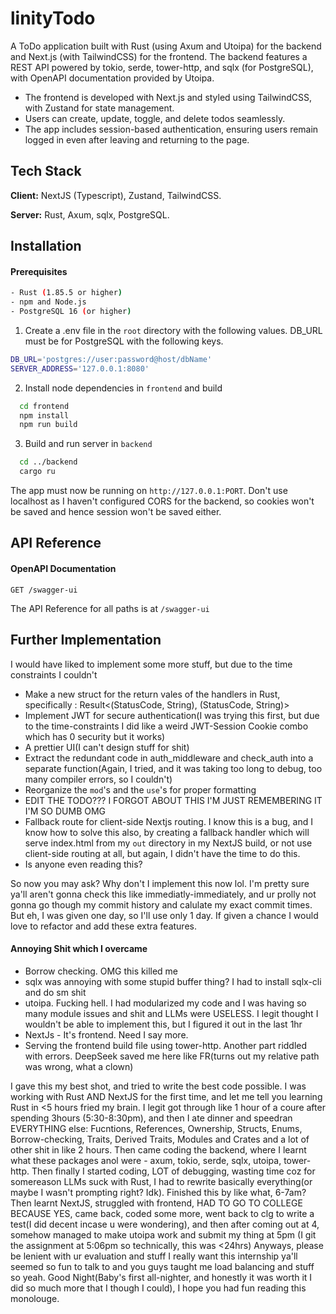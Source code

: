 
# linityTodo

A ToDo application built with Rust (using Axum and Utoipa) for the backend and Next.js (with TailwindCSS) for the frontend. The backend features a REST API powered by tokio, serde, tower-http, and sqlx (for PostgreSQL), with OpenAPI documentation provided by Utoipa.
- The frontend is developed with Next.js and styled using TailwindCSS, with Zustand for state management.
- Users can create, update, toggle, and delete todos seamlessly.
- The app includes session-based authentication, ensuring users remain logged in even after leaving and returning to the page.

## Tech Stack

**Client:** NextJS (Typescript), Zustand, TailwindCSS.

**Server:** Rust, Axum, sqlx, PostgreSQL.

## Installation

#### Prerequisites
```bash
- Rust (1.85.5 or higher)
- npm and Node.js
- PostgreSQL 16 (or higher)
```

1. Create a .env file in the `root` directory with the following values. DB_URL must be for PostgreSQL with the following keys.
```bash
DB_URL='postgres://user:password@host/dbName'
SERVER_ADDRESS='127.0.0.1:8080'
```

2. Install node dependencies in `frontend` and build
```bash
  cd frontend
  npm install
  npm run build
```


3. Build and run server in `backend` 
```bash
  cd ../backend
  cargo ru
```


The app must now be running on `http://127.0.0.1:PORT`. Don't use localhost as I haven't configured CORS for the backend, so cookies won't be saved and hence session won't be saved either.
## API Reference
#### OpenAPI Documentation
```http
GET /swagger-ui
```

The API Reference for all paths is at `/swagger-ui`

## Further Implementation
I would have liked to implement some more stuff, but due to the time constraints I couldn't
- Make a new struct for the return vales of the handlers in Rust, specifically : Result<(StatusCode, String), (StatusCode, String)> 
- Implement JWT for secure authentication(I was trying this first, but due to the time-constraints I did like a weird JWT-Session Cookie combo which has 0 security but it works)
- A prettier UI(I can't design stuff for shit)
- Extract the redundant code in auth_middleware and check_auth into a separate function(Again, I tried, and it was taking too long to debug, too many compiler errors, so I couldn't)
- Reorganize the `mod`'s and the `use`'s for proper formatting
- EDIT THE TODO??? I FORGOT ABOUT THIS I'M JUST REMEMBERING IT I'M SO DUMB OMG
- Fallback route for client-side Nextjs routing. I know this is a bug, and I know how to solve this also, by creating a fallback handler which will serve index.html from my `out` directory in my NextJS build, or not use client-side routing at all, but again, I didn't have the time to do this.
- Is anyone even reading this?

So now you may ask? Why don't I implement this now lol. I'm pretty sure ya'll aren't gonna check this like immediatly-immediately, and ur prolly not gonna go though my commit history and calulate my exact commit times. But eh, I was given one day, so I'll use only 1 day. If given a chance I would love to refactor and add these extra features.

#### Annoying Shit which I overcame
- Borrow checking. OMG this killed me
- sqlx was annoying with some stupid buffer thing? I had to install sqlx-cli and do sm shit
- utoipa. Fucking hell. I had modularized my code and I was having so many module issues and shit and LLMs were USELESS. I legit thought I wouldn't be able to implement this, but I figured it out in the last 1hr
- NextJs - It's frontend. Need I say more.
- Serving the frontend build file using tower-http. Another part riddled with errors. DeepSeek saved me here like FR(turns out my relative path was wrong, what a clown)

I gave this my best shot, and tried to write the best code possible. I was working with Rust AND NextJS for the first time, and let me tell you learning Rust in <5 hours fried my brain. I legit got through like 1 hour of a coure after spending 3hours (5:30-8:30pm), and then I ate dinner and speedran EVERYTHING else: Fucntions, References, Ownership, Structs, Enums, Borrow-checking, Traits, Derived Traits, Modules and Crates and a lot of other shit in like 2 hours. Then came coding the backend, where I learnt what these packages anol were - axum, tokio, serde, sqlx, utoipa, tower-http. Then finally I started coding, LOT of debugging, wasting time coz for somereason LLMs suck with Rust, I had to rewrite basically everything(or maybe I wasn't prompting right? Idk). Finished this by like what, 6-7am? Then learnt NextJS, struggled with frontend, HAD TO GO TO COLLEGE BECAUSE YES, came back, coded some more, went back to clg to write a test(I did decent incase u were wondering), and then after coming out at 4, somehow managed to make utoipa work and submit my thing at 5pm (I git the assignment at 5:06pm so technically, this was <24hrs)
Anyways, please be lenient with ur evaluation and stuff I really want this internship ya'll seemed so fun to talk to and you guys taught me load balancing and stuff so yeah.
Good Night(Baby's first all-nighter, and honestly it was worth it I did so much more that I though I could), I hope you had fun reading this monolouge.


